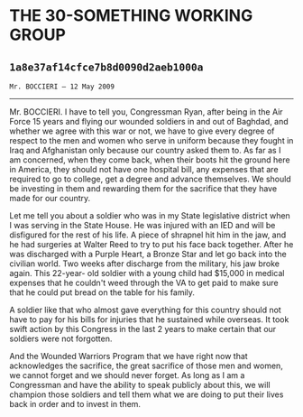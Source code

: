 # THE 30-SOMETHING WORKING GROUP
## `1a8e37af14cfce7b8d0090d2aeb1000a`
`Mr. BOCCIERI — 12 May 2009`

---


Mr. BOCCIERI. I have to tell you, Congressman Ryan, after being in 
the Air Force 15 years and flying our wounded soldiers in and out of 
Baghdad, and whether we agree with this war or not, we have to give 
every degree of respect to the men and women who serve in uniform 
because they fought in Iraq and Afghanistan only because our country 
asked them to. As far as I am concerned, when they come back, when 
their boots hit the ground here in America, they should not have one 
hospital bill, any expenses that are required to go to college, get a 
degree and advance themselves. We should be investing in them and 
rewarding them for the sacrifice that they have made for our country.

Let me tell you about a soldier who was in my State legislative 
district when I was serving in the State House. He was injured with an 
IED and will be disfigured for the rest of his life. A piece of 
shrapnel hit him in the jaw, and he had surgeries at Walter Reed to try 
to put his face back together. After he was discharged with a Purple 
Heart, a Bronze Star and let go back into the civilian world. Two weeks 
after discharge from the military, his jaw broke again. This 22-year-
old soldier with a young child had $15,000 in medical expenses that he 
couldn't weed through the VA to get paid to make sure that he could put 
bread on the table for his family.

A soldier like that who almost gave everything for this country 
should not have to pay for his bills for injuries that he sustained 
while overseas. It took swift action by this Congress in the last 2 
years to make certain that our soldiers were not forgotten.

And the Wounded Warriors Program that we have right now that 
acknowledges the sacrifice, the great sacrifice of those men and women, 
we cannot forget and we should never forget. As long as I am a 
Congressman and have the ability to speak publicly about this, we will 
champion those soldiers and tell them what we are doing to put their 
lives back in order and to invest in them.
